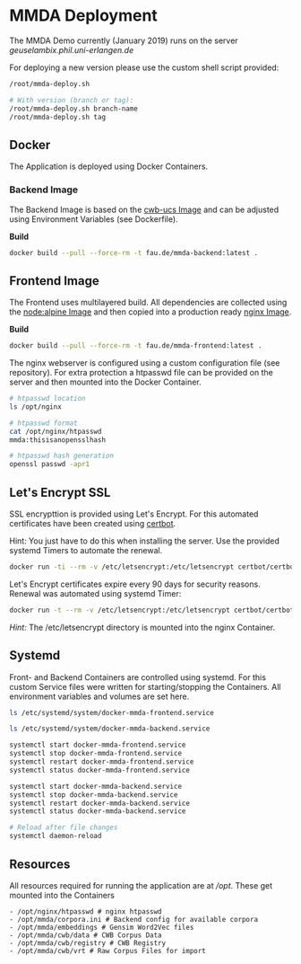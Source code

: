 # MMDA Deployment

The MMDA Demo currently (January 2019) runs on the server *geuselambix.phil.uni-erlangen.de*

For deploying a new version please use the custom shell script provided:

```bash
/root/mmda-deploy.sh

# With version (branch or tag):
/root/mmda-deploy.sh branch-name
/root/mmda-deploy.sh tag
```

## Docker

The Application is deployed using Docker Containers.

### Backend Image

The Backend Image is based on the [cwb-ucs Image](https://hub.docker.com/r/martialblog/docker-corpus-tool/) and can be adjusted using Environment Variables (see Dockerfile).

**Build**

```bash
docker build --pull --force-rm -t fau.de/mmda-backend:latest .
```

## Frontend Image

The Frontend uses multilayered build. All dependencies are collected using the [node:alpine Image](https://hub.docker.com/_/node/) and then copied into a production ready [nginx Image](https://hub.docker.com/_/nginx/).

**Build**

```bash
docker build --pull --force-rm -t fau.de/mmda-frontend:latest .
```

The nginx webserver is configured using a custom configuration file (see repository). For extra protection a htpasswd file can be provided on the server and then mounted into the Docker Container.

```bash
# htpasswd location
ls /opt/nginx

# htpasswd format
cat /opt/nginx/htpasswd
mmda:thisisanopensslhash

# htpasswd hash generation
openssl passwd -apr1
```

## Let's Encrypt SSL

SSL encrypttion is provided using Let's Encrypt. For this automated certificates have been created using [certbot](https://hub.docker.com/r/certbot/certbot/).

Hint: You just have to do this when installing the server. Use the provided systemd Timers to automate the renewal.

```bash
docker run -ti --rm -v /etc/letsencrypt:/etc/letsencrypt certbot/certbot certonly --webroot -w /etc/letsencrypt -d geuselambix.phil.uni-erlangen.de
```

Let's Encrypt certificates expire every 90 days for security reasons. Renewal was automated using systemd Timer:

```bash
docker run -t --rm -v /etc/letsencrypt:/etc/letsencrypt certbot/certbot renew --webroot -w /etc/letsencrypt
```

*Hint:* The /etc/letsencrypt directory is mounted into the nginx Container.

## Systemd

Front- and Backend Containers are controlled using systemd. For this custom Service files were written for starting/stopping the Containers. All environment variables and volumes are set here.

```bash
ls /etc/systemd/system/docker-mmda-frontend.service

ls /etc/systemd/system/docker-mmda-backend.service
```

```bash
systemctl start docker-mmda-frontend.service
systemctl stop docker-mmda-frontend.service
systemctl restart docker-mmda-frontend.service
systemctl status docker-mmda-frontend.service

systemctl start docker-mmda-backend.service
systemctl stop docker-mmda-backend.service
systemctl restart docker-mmda-backend.service
systemctl status docker-mmda-backend.service

# Reload after file changes
systemctl daemon-reload
```

## Resources

All resources required for running the application are at */opt*. These get mounted into the Containers

    - /opt/nginx/htpasswd # nginx htpasswd
    - /opt/mmda/corpora.ini # Backend config for available corpora
    - /opt/mmda/embeddings # Gensim Word2Vec files
    - /opt/mmda/cwb/data # CWB Corpus Data
    - /opt/mmda/cwb/registry # CWB Registry
    - /opt/mmda/cwb/vrt # Raw Corpus Files for import

